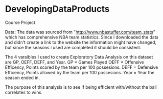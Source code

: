 # DevelopingDataProducts
Course Project

Data: The data was sourced from "http://www.nbastuffer.com/team_stats" which has comprehensive NBA team statistics. 
Since I downloaded the data and didn't create a link to the website the information might have changed,
but since the seasons I used are completed it should be consistent. 

The 4 varaibles I used to create Exploratory Data Analysis on this dataset are GP, OEFF, DEFF, and Year.
GP = Games Played
OEFF = Offensive Efficency, Points scored by the team per 100 possesions.
DEFF = Defensive Efficency, Points allowed by the team per 100 possesions.
Year = Year the season ended in.

The purpose of this analysis is to see if being efficient with/without the ball correlates to wins.
